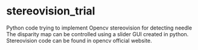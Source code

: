 # stereovision_trial
Python code trying to implement Opencv stereovision for detecting needle <br/>
The disparity map can be controlled using a slider GUI created in python. <br /> 
Stereovision code can be found in opencv official website.
